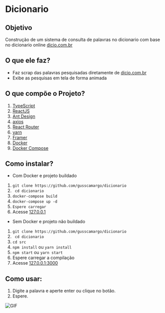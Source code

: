 # Dicionario

## Objetivo
Construção de um sistema de consulta de palavras no dicionario com base no dicionario online [dicio.com.br](dicio.com.br)

## O que ele faz?
- Faz scrap das palavras pesquisadas diretamente de [dicio.com.br](https://dicio.com.br/)
- Exibe as pesquisas em tela de forma animada

## O que compõe o Projeto?
1. [TypeScript](https://www.typescriptlang.org/)
2. [ReactJS](https://pt-br.reactjs.org/)
3. [Ant Design](https://ant.design/)
4. [axios](https://axios-http.com/ptbr/docs/intro)
5. [React Router](https://reactrouter.com/)
6. [yarn](https://yarnpkg.com/)
7. [Framer](https://www.framer.com/)
8. [Docker](https://www.docker.com/)
9. [Docker Compose](https://docs.docker.com/compose/)

## Como instalar?
- Com Docker e projeto buildado
1. ```git clone https://github.com/gusscamargo/dicionario```
2. ``` cd dicionario```
3. ```docker-compose build```
4. ```docker-compose up -d```
5. ```Espere carregar```
6. Acesse [127.0.0.1](http://127.0.0.1/)

- Sem Docker e projeto não buildado
1. ```git clone https://github.com/gusscamargo/dicionario```
2. ``` cd dicionario```
3. ```cd src```
4. ```npm install``` ou ```yarn install```
5. ```npm start``` ou ```yarn start```
6. Espere carregar a compilação
7. Acesse [127.0.0.1:3000](http://127.0.0.1:3000/)

## Como usar:
1. Digite a palavra e aperte enter ou clique no botão.
2. Espere.


![GIF](https://i.imgur.com/wTjBxkg.gif)